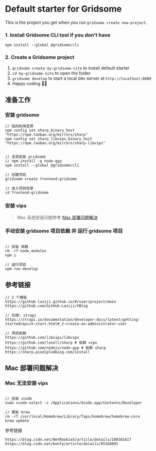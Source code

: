# Default starter for Gridsome

This is the project you get when you run `gridsome create new-project`.

### 1. Install Gridsome CLI tool if you don't have

`npm install --global @gridsome/cli`

### 2. Create a Gridsome project

1. `gridsome create my-gridsome-site` to install default starter
2. `cd my-gridsome-site` to open the folder
3. `gridsome develop` to start a local dev server at `http://localhost:8080`
4. Happy coding 🎉🙌

## 准备工作

### 安装 gridsome

```dotnetcli
// 指向到淘宝源
npm config set sharp_binary_host "https://npm.taobao.org/mirrors/sharp"
npm config set sharp_libvips_binary_host "https://npm.taobao.org/mirrors/sharp-libvips"


// 全局安装 gridsome
// npm install -g node-gyp
npm install --global @gridsome/cli

// 创建项目
gridsome create frontend-gridsome

// 进入项目目录
cd frontend-gridsome
```

### 安装 vips

> Mac 系统安装问题参考 [Mac 部署问题解决](#Mac-部署问题解决)

### 手动安装 gridsome 项目依赖 并 运行 gridsome 项目

```dotnetcli

// 安装 依赖
rm -rf node_modules
npm i

// 运行项目
npm run develop

```

## 参考链接

```dotnetcli
// 2 个模板
https://github-laziji.github.io/#/user/project/main
https://github.com/GitHub-Laziji/VBlog

// 后端: strapi
https://strapi.io/documentation/developer-docs/latest/getting-started/quick-start.html#_2-create-an-administrator-user

// 项目依赖
https://github.com/libvips/libvips
https://github.com/lovell/sharp # 依赖 vips
https://github.com/nodejs/node-gyp # 依赖 sharp
https://sharp.pixelplumbing.com/install
```

## Mac 部署问题解决

### Mac 无法安装 vips

```dotnetcli

// 安装 xcode
sudo xcode-select -s /Applications/Xcode.app/Contents/Developer

// 更新 brew
rm -rf /usr/local/Homebrew/Library/Taps/homebrew/homebrew-core
brew update
```

参考链接

```dotnetcli
https://blog.csdn.net/NetRookieX/article/details/108301617
https://blog.csdn.net/bonfy/article/details/85164891
```